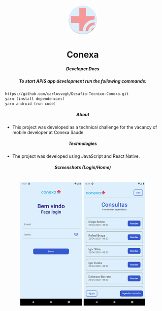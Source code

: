 <h1 align="center">
<img src="src\assets\logo.png" width="100">
</h1>

<h1 align="center">Conexa</h1>

<h5 align="center">Developer Docs</h5>

<h5 align="center">To start APIS app development run the following commands:</h5>

    https://github.com/carlosvogt/Desafio-Tecnico-Conexa.git
    yarn (install dependencies)
    yarn android (run code)

<h5 align="center">About</h5>

- This project was developed as a technical challenge for the vacancy of mobile developer at Conexa Saúde

<h5 align="center">Technologies</h5>

- The project was developed using JavaScript and React Native.

<h5 align="center">Screenshots (Login/Home)</h5>

<h1 align="center">
<img src="src\assets\login.png" width="200">
<img src="src\assets\home.png" width="200">
</h1>
